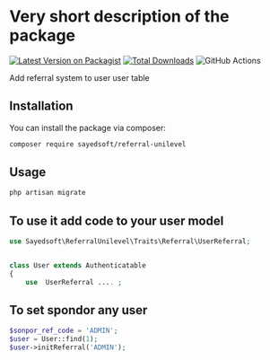 # Very short description of the package

[![Latest Version on Packagist](https://img.shields.io/packagist/v/sayedsoft/referral-unilevel.svg?style=flat-square)](https://packagist.org/packages/sayedsoft/referral-unilevel)
[![Total Downloads](https://img.shields.io/packagist/dt/sayedsoft/referral-unilevel.svg?style=flat-square)](https://packagist.org/packages/sayedsoft/referral-unilevel)
![GitHub Actions](https://github.com/sayedsoft/referral-unilevel/actions/workflows/main.yml/badge.svg)

Add referral system to user user table

## Installation

You can install the package via composer:

```bash
composer require sayedsoft/referral-unilevel
```

## Usage

```php
php artisan migrate
```

## To use it add code to your user model

```php
use Sayedsoft\ReferralUnilevel\Traits\Referral\UserReferral;


class User extends Authenticatable
{
    use  UserReferral .... ;
```

## To set spondor any user

```php
$sonpor_ref_code = 'ADMIN';
$user = User::find(1);
$user->initReferral('ADMIN');
```
